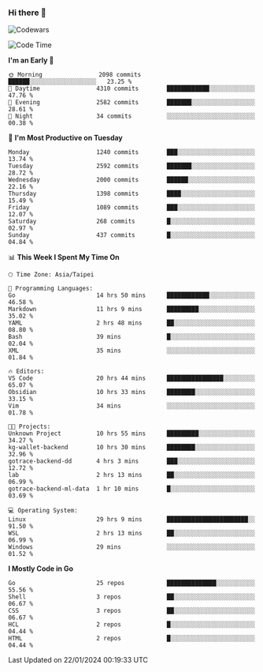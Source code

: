 ### Hi there 👋

![Codewars](https://www.codewars.com/users/omegaatt36/badges/small)

<!--START_SECTION:waka-->
![Code Time](http://img.shields.io/badge/Code%20Time-2%2C107%20hrs%203%20mins-blue)

**I'm an Early 🐤** 

```text
🌞 Morning                2098 commits        ██████░░░░░░░░░░░░░░░░░░░   23.25 % 
🌆 Daytime                4310 commits        ████████████░░░░░░░░░░░░░   47.76 % 
🌃 Evening                2582 commits        ███████░░░░░░░░░░░░░░░░░░   28.61 % 
🌙 Night                  34 commits          ░░░░░░░░░░░░░░░░░░░░░░░░░   00.38 % 
```
📅 **I'm Most Productive on Tuesday** 

```text
Monday                   1240 commits        ███░░░░░░░░░░░░░░░░░░░░░░   13.74 % 
Tuesday                  2592 commits        ███████░░░░░░░░░░░░░░░░░░   28.72 % 
Wednesday                2000 commits        ██████░░░░░░░░░░░░░░░░░░░   22.16 % 
Thursday                 1398 commits        ████░░░░░░░░░░░░░░░░░░░░░   15.49 % 
Friday                   1089 commits        ███░░░░░░░░░░░░░░░░░░░░░░   12.07 % 
Saturday                 268 commits         █░░░░░░░░░░░░░░░░░░░░░░░░   02.97 % 
Sunday                   437 commits         █░░░░░░░░░░░░░░░░░░░░░░░░   04.84 % 
```


📊 **This Week I Spent My Time On** 

```text
🕑︎ Time Zone: Asia/Taipei

💬 Programming Languages: 
Go                       14 hrs 50 mins      ████████████░░░░░░░░░░░░░   46.58 % 
Markdown                 11 hrs 9 mins       █████████░░░░░░░░░░░░░░░░   35.02 % 
YAML                     2 hrs 48 mins       ██░░░░░░░░░░░░░░░░░░░░░░░   08.80 % 
Bash                     39 mins             █░░░░░░░░░░░░░░░░░░░░░░░░   02.04 % 
XML                      35 mins             ░░░░░░░░░░░░░░░░░░░░░░░░░   01.84 % 

🔥 Editors: 
VS Code                  20 hrs 44 mins      ████████████████░░░░░░░░░   65.07 % 
Obsidian                 10 hrs 33 mins      ████████░░░░░░░░░░░░░░░░░   33.15 % 
Vim                      34 mins             ░░░░░░░░░░░░░░░░░░░░░░░░░   01.78 % 

🐱‍💻 Projects: 
Unknown Project          10 hrs 55 mins      █████████░░░░░░░░░░░░░░░░   34.27 % 
kg-wallet-backend        10 hrs 30 mins      ████████░░░░░░░░░░░░░░░░░   32.96 % 
gotrace-backend-dd       4 hrs 3 mins        ███░░░░░░░░░░░░░░░░░░░░░░   12.72 % 
lab                      2 hrs 13 mins       ██░░░░░░░░░░░░░░░░░░░░░░░   06.99 % 
gotrace-backend-ml-data  1 hr 10 mins        █░░░░░░░░░░░░░░░░░░░░░░░░   03.69 % 

💻 Operating System: 
Linux                    29 hrs 9 mins       ███████████████████████░░   91.50 % 
WSL                      2 hrs 13 mins       ██░░░░░░░░░░░░░░░░░░░░░░░   06.99 % 
Windows                  29 mins             ░░░░░░░░░░░░░░░░░░░░░░░░░   01.52 % 
```

**I Mostly Code in Go** 

```text
Go                       25 repos            ██████████████░░░░░░░░░░░   55.56 % 
Shell                    3 repos             ██░░░░░░░░░░░░░░░░░░░░░░░   06.67 % 
CSS                      3 repos             ██░░░░░░░░░░░░░░░░░░░░░░░   06.67 % 
HCL                      2 repos             █░░░░░░░░░░░░░░░░░░░░░░░░   04.44 % 
HTML                     2 repos             █░░░░░░░░░░░░░░░░░░░░░░░░   04.44 % 
```




 Last Updated on 22/01/2024 00:19:33 UTC
<!--END_SECTION:waka-->

<!--
**omegaatt36/omegaatt36** is a ✨ _special_ ✨ repository because its `README.md` (this file) appears on your GitHub profile.

Here are some ideas to get you started:

- 🔭 I’m currently working on ...
- 🌱 I’m currently learning ...
- 👯 I’m looking to collaborate on ...
- 🤔 I’m looking for help with ...
- 💬 Ask me about ...
- 📫 How to reach me: ...
- 😄 Pronouns: ...
- ⚡ Fun fact: ...
-->
